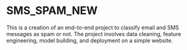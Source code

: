 # SMS_SPAM_NEW
This is a creation of an end-to-end project to classify email and SMS messages as spam or not. The project involves data cleaning, feature engineering, model building, and deployment on a simple website.
